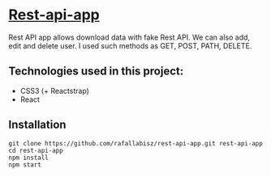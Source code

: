 # [Rest-api-app](https://github.com/rafallabisz/rest-api-app/blob/master/README.md)

Rest API app allows download data with fake Rest API. We can also add, edit and delete user. I used such methods as GET, POST, PATH, DELETE.

## Technologies used in this project:
- CSS3 (+ Reactstrap)
- React

## Installation
```
git clone https://github.com/rafallabisz/rest-api-app.git rest-api-app
cd rest-api-app
npm install
npm start
```
